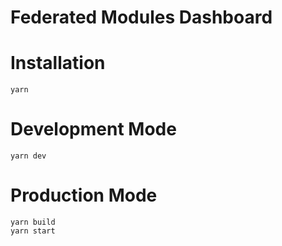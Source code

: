 Federated Modules Dashboard
===========================

# Installation

```
yarn
```

# Development Mode

```
yarn dev
```

# Production Mode

```
yarn build
yarn start
```
